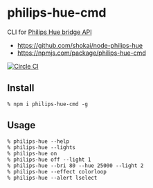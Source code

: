 # philips-hue-cmd

CLI for [Philips Hue bridge API](http://www.developers.meethue.com/philips-hue-api)


- https://github.com/shokai/node-philips-hue
- https://npmjs.com/package/philips-hue-cmd

[![Circle CI](https://circleci.com/gh/shokai/node-philips-hue.svg?style=svg)](https://circleci.com/gh/shokai/node-philips-hue)


## Install

    % npm i philips-hue-cmd -g


## Usage

    % philips-hue --help
    % philips-hue --lights
    % philips-hue on
    % philips-hue off --light 1
    % philips-hue --bri 80 --hue 25000 --light 2
    % philips-hue --effect colorloop
    % philips-hue --alert lselect

